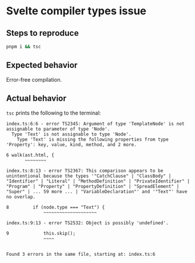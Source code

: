 # Svelte compiler types issue

## Steps to reproduce

```sh
pnpm i && tsc
```

## Expected behavior

Error-free compilation.

## Actual behavior

`tsc` prints the following to the terminal:

```plain
index.ts:6:6 - error TS2345: Argument of type 'TemplateNode' is not assignable to parameter of type 'Node'.
  Type 'Text' is not assignable to type 'Node'.
    Type 'Text' is missing the following properties from type 'Property': key, value, kind, method, and 2 more.

6 walk(ast.html, {
       ~~~~~~~~

index.ts:8:13 - error TS2367: This comparison appears to be unintentional because the types '"CatchClause" | "ClassBody" | "Identifier" | "Literal" | "MethodDefinition" | "PrivateIdentifier" | "Program" | "Property" | "PropertyDefinition" | "SpreadElement" | "Super" | ... 59 more ... | "VariableDeclaration"' and '"Text"' have no overlap.

8         if (node.type === "Text") {
              ~~~~~~~~~~~~~~~~~~~~

index.ts:9:13 - error TS2532: Object is possibly 'undefined'.

9             this.skip();
              ~~~~


Found 3 errors in the same file, starting at: index.ts:6
```